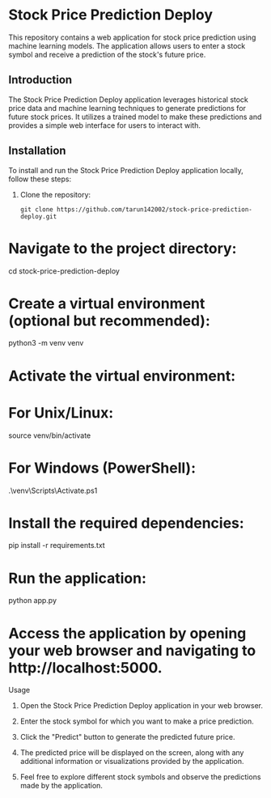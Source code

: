 # Stock Price Prediction Deploy

This repository contains a web application for stock price prediction using machine learning models. The application allows users to enter a stock symbol and receive a prediction of the stock's future price.

## Introduction

The Stock Price Prediction Deploy application leverages historical stock price data and machine learning techniques to generate predictions for future stock prices. It utilizes a trained model to make these predictions and provides a simple web interface for users to interact with.

## Installation

To install and run the Stock Price Prediction Deploy application locally, follow these steps:

1. Clone the repository:

   ```shell
   git clone https://github.com/tarun142002/stock-price-prediction-deploy.git

# Navigate to the project directory:

cd stock-price-prediction-deploy

# Create a virtual environment (optional but recommended):
python3 -m venv venv

# Activate the virtual environment:
# For Unix/Linux:

source venv/bin/activate

# For Windows (PowerShell):
.\venv\Scripts\Activate.ps1

# Install the required dependencies:
pip install -r requirements.txt

# Run the application:

python app.py

# Access the application by opening your web browser and navigating to http://localhost:5000.

Usage
1. Open the Stock Price Prediction Deploy application in your web browser.
2. Enter the stock symbol for which you want to make a price prediction.

3. Click the "Predict" button to generate the predicted future price.

4. The predicted price will be displayed on the screen, along with any additional information or visualizations provided by the application.

5. Feel free to explore different stock symbols and observe the predictions made by the application.

